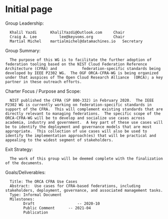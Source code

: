 # Initial page

Group Leadership:

      Khalil Yazdi		KhalilYazdi@Outlook.com		Chair
      Craig A. Lee          lee@keyvoms.org			Chair
      Martial Michel	martialmichel@datamachines.io	Secretary

Group Summary:

      The purpose of this WG is to facilitate the further adoption of federation tooling based on the NIST Cloud Federation Reference Architecture (CFRA) and           federation-specific standards being developed by IEEE P2302 WG.  The OGF ORCA-CFRA-WG is being organized under that auspices of The Open Cloud Research Alliance  (ORCA); a key partner in these outreach efforts.

Charter Focus / Purpose and Scope:

      NIST published the CFRA (SP 800-332) in February 2020.  The IEEE P2302 WG is currently working on federation-specific standards in support of the CFRA.  This will complement existing standards that are directly relevant to managing federations.  The specific scope of the ORCA-CFRA-WG will be to develop and socialize use cases across academia, industry and government.  A key part of these use cases will be to identify the deployment and governance models that are most appropriate.  This collection of use cases will also be used to identify the implementation approach(es) that will be practical and appealing to the widest segment of stakeholders.

Exit Strategy:

      The work of this group will be deemed complete with the finalization of the documents.

Goals/Deliverables:

      Title: The ORCA CFRA Use Cases
      Abstract:  Use cases for CFRA-based federations, including stakeholders, deployment, governance, and associated management tasks.
      Type: Informal Document
      Milestones:
            Draft           		-- 2020-10
            Public Comment  	-- 2021-04
            Publication

